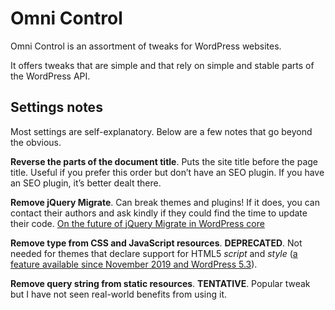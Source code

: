 
Omni Control
================================================================================

Omni Control is an assortment of tweaks for WordPress websites.

It offers tweaks that are simple and that rely on simple and stable parts of the WordPress API.



Settings notes
--------------------------------------------------------------------------------

Most settings are self-explanatory. Below are a few notes that go beyond the obvious.

**Reverse the parts of the document title**. Puts the site title before the page title. Useful if you prefer this order but don’t have an SEO plugin. If you have an SEO plugin, it’s better dealt there.

**Remove jQuery Migrate**. Can break themes and plugins! If it does, you can contact their authors and ask kindly if they could find the time to update their code. [On the future of jQuery Migrate in WordPress core](https://make.wordpress.org/core/2020/06/29/updating-jquery-version-shipped-with-wordpress/)

**Remove type from CSS and JavaScript resources**. **DEPRECATED**. Not needed for themes that declare support for HTML5 *script* and *style* ([a feature available since November 2019 and WordPress 5.3](https://make.wordpress.org/core/2019/10/15/miscellaneous-developer-focused-changes-in-5-3/)).

**Remove query string from static resources**. **TENTATIVE**. Popular tweak but I have not seen real-world benefits from using it.